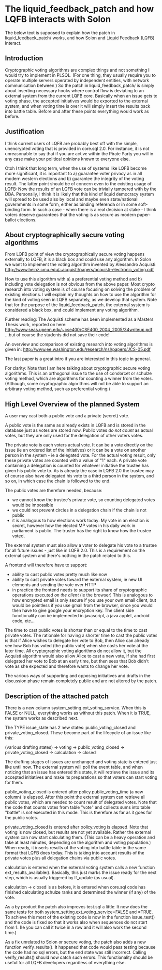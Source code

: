 The liquid_feedback_patch and how LQFB interacts with Solon
===========================================================

The below text is supposed to explain how the patch in liquid_feedback_patch/
works, and how Solon and Liquid Feedback (LQFB) interact.


Introduction
------------

Cryptographic voting algorithms are complex things and not something I
would try to implement in PLSQL.  (For one thing, they usually require
you to operate multiple servers operated by independent entities, with
network communication between.) So the patch in liquid_feedback_patch/ is simply 
about inserting necessary hooks where control flow is deviating to an
external system from the current LQFB core. Basically when an issue gets 
to voting phase, the accepted initiatives would be exported to the external 
system, and when voting time is over it will simply insert the results back into
battle table. Before and after these points everything would work as before.


Justification
-------------

I think current users of LQFB are probably best off with the simple,
unencrypted voting that is provided in core.sql 2.0. For instance, it
is not unreasonable to say that if you are active within the Pirate
Party you will in any case make your political opinions known to
everyone else.

Otoh I think that long term, when the use of systems like LQFB become
more significant, it is important to a) guarantee voter privacy as in
all modern western elections and b) guarantee the integrity of the
voting result. The latter point should be of concern even to the
existing usage of LQFB: Now the results of an LQFB vote can be
trivially tampered with by the DBA. Personally, I think it is likely
that this kind of liquid democracy system will spread to be used also
by local and maybe even state/national governments in some form,
either as binding referenda or in some soft-binding form. In such a
case - when there is a real decision at stake - I think voters deserve
guarantees that the voting is as secure as modern paper-ballot
elections.


About cryptographically secure voting algorithms
------------------------------------------------

From LQFB point of view the cryptographically secure voting happens
externally to LQFB, it is a black box and could use any algorithm. In Solon 
we want to implement the voting algorithm invented by Alessandro Acquisti: 
http://www.heinz.cmu.edu/~acquisti/papers/acquisti-electronic_voting.pdf

How to use this algorithm with a) a preferential voting method and b)
including vote delegation is not obvious from the above paper. Most
crypto research into voting system is of course focusing on solving
the problem of existing elections. I will explain my thoughts on how
to use the algorithm for the kind of voting seen in LQFB separately,
as we develop that system. Note that for the purpose of the
liquid_feedback_patch, the external system is considered a black box, and
could implement any voting algorithm.

Further reading: The Acquisti scheme has been implemented as a Masters
Thesis work, reported on here:
http://www.seas.upenn.edu/~cse400/CSE400_2004_2005/34writeup.pdf
...but of course the students did not save their code!

An overview and comparison of existing research into voting algorithms
is given in:
http://www.ee.washington.edu/research/nsl/papers/JCS-05.pdf

The last paper is a great intro if you are interested in this topic in general.

For clarity: Note that I am here talking about cryptographic secure
voting algorithms. This is an orthogonal issue to the use of condorcet
or schulze voting method, which are algorithms for counting a winner
from the votes. (Although, some cryptographic algorithms will not be
able to support an arbitrary voting method, such as preferential
voting.)


High Level Overview of the planned System
-----------------------------------------

A user may cast both a public vote and a private (secret) vote.

A public vote is the same as already exists in LQFB and is stored in
the database just as votes are stored now. Public votes *do not count*
as actual votes, but they are only used for the delegation of other
voters votes.

The private vote is each voters actual vote. It can be a vote directly
on the issue (ie an ordered list of the initiatives) or it can be a
vote on another person in the system - ie a delegated vote. For the
actual voting result, only these private votes are counted with a
value of "1" each. A private vote containing a delegation is counted
for whatever initiative the trustee has given his public vote to. As
is already the case in LQFB 2.0 the trustee may of course also have
delegated his vote to a third person in the system, and so on, in
which case the chain is followed to the end.

The public votes are therefore needed, because:
 - we cannot know the trustee's private vote, so counting delegated
votes would be impossible
 - we could not prevent circles in a delegation chain if the chain is not public
 - it is analogous to how elections work today: My vote in an election
is secret, however how the elected MP votes in his daily work in
parliament is public. The truster has the right to know how the
trustee voted.

The external system must also allow a voter to delegate his vote to a
trustee for all future issues - just like in LQFB 2.0. This is a
requirement on the external system and there's nothing in the patch
related to this.

A frontend will therefore have to support:
 - ability to cast public votes pretty much like now
 - ability to cast private votes toward the external system, ie new UI
elements and sending the vote over HTTP
 - in practice the frontend needs to support its share of
cryptographic operations executed *on the client* (ie the browser)
This is analogous to how encrypted email is only secure if you use
your own email client, but would be pointless if you use gmail from
the browser, since you would then have to give google your encryption
key. The client side functionality can be implemented in javascript, a
java applet, android code, etc...

The time to cast public votes is shorter than or equal to the time to
cast private votes. The rationale for having a shorter time to cast
the public votes is that if Alice wishes to delegate her vote to Bob,
then Alice can already see how Bob has voted (the public vote) when
she casts her vote at the later time. All cryptographic voting
algorithms do not allow it, but the Acquisti algorithm would also
allow Alice to cast a new vote, if she had first delegated her vote to
Bob at an early time, but then sees that Bob didn't vote as she
expected and therefore wants to change her vote.

The various ways of supporting and opposing initiatives and drafts in
the discussion phase remain completely public and are not altered by
the patch.



Description of the attached patch
---------------------------------

There is a new column system_setting.ext_voting_service. When this is
FALSE or NULL, everything works as without this patch. When it is TRUE, 
the system works as described next.

The TYPE issue_state has 2 new states: public_voting_closed and
private_voting_closed. These become part of the lifecycle of an issue
like this:

 (various drafting states) -> voting -> public_voting_closed ->
private_voting_closed -> calculation -> closed

The drafting stages of issues are unchanged and voting state is
entered just like until now. The external system will poll the event
table, and when noticing that an issue has entered this state, it will
retrieve the issue and its accepted initiatives and make its
preparations so that voters can start voting for them.

public_voting_closed is entered after policy.public_voting_time (a new
column) is elapsed. After this point the external system can retrieve
all public votes, which are needed to count result of delegated votes.
Note that the code that counts votes from table "vote" and collects
sums into table "battle" is *not* executed in this mode. This is
therefore as far as it goes for the public votes.

private_voting_closed is entered after policy.voting is elapsed. Note
that voting is now closed, but results are not yet available. Rather
the external system can now start calculating them. (This can be a
heavy operation and take at least minutes, depending on the algorithm
and voting population.) When ready, it inserts results of the voting
into battle table in the same format that LQFB does today. This is
taking into account results of the private votes plus all delegation
chains via public votes.

calculation is entered when the external voting system calls a new
function ext_results_available(). Basically, this just marks the issue
ready for the next step, which is usually triggered by lf_update (as
usual).

calculation -> closed is as before, it is entered when core.sql code
has finished calculating schulze ranks and determined the winner (if
any) of the vote.

As a by product the patch also improves test.sql a little: It now does 
the same tests for both system_setting.ext_voting_service=FALSE and =TRUE. 
To achieve this most of the existing code is now in the function issue_test() 
and the code is fixed so that it works also when sequences do not start
from 1. (Ie you can call it twice in a row and it will also work the
second time.)

As a fix unrelated to Solon or secure voting, the patch also adds a 
new function verify_results(). It happened that code would
pass testing because the code had no sql errors, but the end state
was still incorrect. Calling verify_results() should now catch such errors.
This functionality should be useful for all LQFB developers regardless of 
everything else.